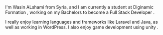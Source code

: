 

I'm Wasin ALshami from Syria, and I am currently a student at Diginamic Formation , working on my Bachelors to become a Full Stack Developer .

I really enjoy learning languages and frameworks like Laravel and Java, as well as working in WordPress. I also enjoy game development using unity .
